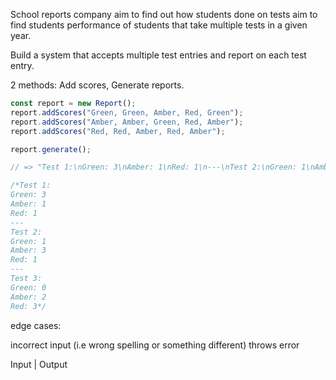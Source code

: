 School reports company
aim to find out how students done on tests
aim to find students performance of students that take multiple tests in a given year.

Build a system that accepts multiple test entries and report on each test entry.

2 methods:
Add scores,
Generate reports.

```js
const report = new Report();
report.addScores("Green, Green, Amber, Red, Green");
report.addScores("Amber, Amber, Green, Red, Amber");
report.addScores("Red, Red, Amber, Red, Amber");

report.generate();

// => "Test 1:\nGreen: 3\nAmber: 1\nRed: 1\n---\nTest 2:\nGreen: 1\nAmber: 3\nRed: 1\n---\nTest 3:Green: 0\nAmber: 2\nRed: 3"

/*Test 1:
Green: 3
Amber: 1
Red: 1
---
Test 2:
Green: 1
Amber: 3
Red: 1
---
Test 3:
Green: 0
Amber: 2
Red: 3*/
```

edge cases:

incorrect input (i.e wrong spelling or something different) throws error

Input | Output
